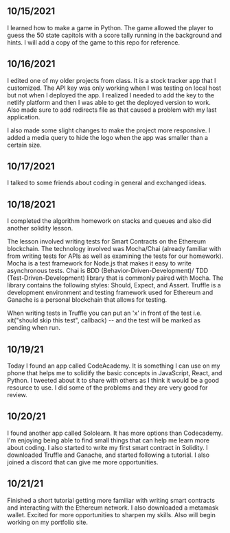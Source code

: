 ## 10/15/2021

I learned how to make a game in Python. The game allowed the player to guess the 50 state capitols with a score tally running in the background and hints. I will add a copy of the game to this repo for reference.

## 10/16/2021

I edited one of my older projects from class. It is a stock tracker app that I customized. The API key was only working when I was testing on local host but not when I deployed the app. I realized I needed to add the key to the netlify platform and then I was able to get the deployed version to work. Also made sure to add redirects file as that caused a problem with my last application.

I also made some slight changes to make the project more responsive. I added a media query to hide the logo when the app was smaller than a certain size.

## 10/17/2021

I talked to some friends about coding in general and exchanged ideas.

## 10/18/2021

I completed the algorithm homework on stacks and queues and also did another solidity lesson.

The lesson involved writing tests for Smart Contracts on the Ethereum blockchain. The technology involved was Mocha/Chai (already familiar with from writing tests for APIs as well as examining the tests for our homework). Mocha is a test framework for Node.js that makes it easy to write asynchronous tests. Chai is BDD (Behavior-Driven-Development)/ TDD (Test-Driven-Development) library that is commonly paired with Mocha. The library contains the following styles: Should, Expect, and Assert. Truffle is a development environment and testing framework used for Ethereum and Ganache is a personal blockchain that allows for testing.

When writing tests in Truffle you can put an 'x' in front of the test i.e. xit("should skip this test", callback) -- and the test will be marked as pending when run.

## 10/19/21

Today I found an app called CodeAcademy. It is something I can use on my phone that helps me to solidify the basic concepts in JavaScript, React, and Python. I tweeted about it to share with others as I think it would be a good resource to use. I did some of the problems and they are very good for review.

## 10/20/21

I found another app called Sololearn. It has more options than Codecademy. I'm enjoying being able to find small things that can help me learn more about coding. I also started to write my first smart contract in Solidity. I downloaded Truffle and Ganache, and started following a tutorial. I also joined a discord that can give me more opportunities. 

## 10/21/21 

Finished a short tutorial getting more familiar with writing smart contracts and interacting with the Ethereum network. I also downloaded a metamask wallet. Excited for more opportunities to sharpen my skills. Also will begin working on my portfolio site.
